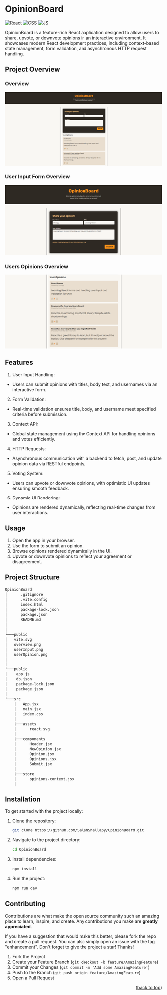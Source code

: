 # OpinionBoard

[![React](https://img.shields.io/badge/react-%2320232a.svg?style=for-the-badge&logo=react&logoColor=%2361DAFB)](https://react.dev/)
![CSS](https://img.shields.io/badge/CSS3-1572B6?style=for-the-badge&logo=css3&logoColor=white)
![JS](https://img.shields.io/badge/JavaScript-F7DF1E?style=for-the-badge&logo=javascript&logoColor=black)

OpinionBoard is a feature-rich React application designed to allow users to share, upvote, or downvote opinions in an interactive environment. It showcases modern React development practices, including context-based state management, form validation, and asynchronous HTTP request handling.

## Project Overview

### Overview

![Project OverView](./public/overview.png)

### User Input Form Overview

![Project OverView](./public/userInput.png)

### Users Opinions Overview

![Project OverView](./public/userOpinion.png)

## Features

1.  User Input Handling:

- Users can submit opinions with titles, body text, and usernames via an interactive form.

2.  Form Validation:

- Real-time validation ensures title, body, and username meet specified criteria before submission.

3.  Context API:

- Global state management using the Context API for handling opinions and votes efficiently.

4.  HTTP Requests:

- Asynchronous communication with a backend to fetch, post, and update opinion data via RESTful endpoints.

5.  Voting System:

- Users can upvote or downvote opinions, with optimistic UI updates ensuring smooth feedback.

6.  Dynamic UI Rendering:

- Opinions are rendered dynamically, reflecting real-time changes from user interactions.

## Usage

1. Open the app in your browser.
2. Use the form to submit an opinion.
3. Browse opinions rendered dynamically in the UI.
4. Upvote or downvote opinions to reflect your agreement or disagreement.

## Project Structure

```
OpinionBoard
│      .gitignore
│      .vite.config
│      index.html
│      package-lock.json
│      package.json
│      README.md
│
│
└───public
│   vite.svg
│   overview.png
│   userInput.png
│   userOpinion.png
│
│
└───public
│    app.js
│    db.json
│    package-lock.json
│    package.json
│
└───src
    │   App.jsx
    │   main.jsx
    │   index.css
    │
    ├───assets
    │      react.svg
    │
    ├───components
    │      Header.jsx
    │      NewOpinion.jsx
    │      Opinion.jsx
    │      Opinions.jsx
    │      Submit.jsx
    │
    ├───store
    │      opinions-context.jsx
    │
```

## Installation

To get started with the project locally:

1. Clone the repository:
   ```bash
   git clone https://github.com/SalahShallapy/OpinionBoard.git
   ```
2. Navigate to the project directory:
   ```bash
   cd OpinionBoard
   ```
3. Install dependencies:
   ```bash
   npm install
   ```
4. Run the project:

   ```bash
   npm run dev
   ```

## Contributing

Contributions are what make the open source community such an amazing place to learn, inspire, and create. Any contributions you make are **greatly appreciated**.

If you have a suggestion that would make this better, please fork the repo and create a pull request. You can also simply open an issue with the tag "enhancement".
Don't forget to give the project a star! Thanks!

1.  Fork the Project
2.  Create your Feature Branch (`git checkout -b feature/AmazingFeature`)
3.  Commit your Changes (`git commit -m 'Add some AmazingFeature'`)
4.  Push to the Branch (`git push origin feature/AmazingFeature`)
5.  Open a Pull Request

   <p align="right">(<a href="#top">back to top</a>)</p>
